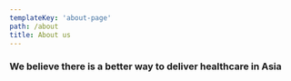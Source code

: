 ```yaml
---
templateKey: 'about-page'
path: /about
title: About us
---
```

### We believe there is a better way to deliver healthcare in Asia




